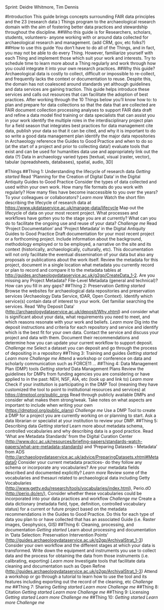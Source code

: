 Sprint: Deidre Whitmore, Tim Dennis 

#Introduction
This guide brings concepts surrounding FAIR data principles and the 23 (research data ) Things program to the archaeological research domain with the aim of fostering better data practices and stewardship throughout the discipline.
##Who this guide is for
Researchers, scholars, students, volunteers- anyone working with or around data collected for archaeological research and management. (add CRM, gov, etc folks?)
##How to use this guide
You don’t have to do all of the Things, and in fact, you may not be able to do every Thing. However, familiarize yourself with each Thing and implement those which suit your work and interests. Try to schedule time to learn more about a Thing regularly and work through how you could integrate it into your own research practices.
##Why this guide?
Archaeological data is costly to collect, difficult or impossible to re-collect, and frequently lacks the context or documentation to reuse. Despite this, the domain has not coalesced around standards yet although guidelines and data services are gaining traction. This guide helps introduce these services and calls out resources that can facilitate the adoption of best practices.
After working through the 10 Things below you’ll know how to:
to plan and prepare for data collections so that the data that are collected are FAIR
document collection processing analyses to support FAIR data
draft and refine a data model
find training or data specialists that can assist you in your work
identify the multiple roles in the interdisciplinary project
plan for a field season that integrates best practices for data management
cite data, publish your data so that it can be cited, and why it is important to do so
write a good data management plan
identify the major data repositories in Archaeology
reference the Guides to Good Practice and when to do so (at the start of a project and prior to collecting data!)
evaluate tools that exist and can be used for humanities data
use and appropriately link out the data (?)
Data in archaeology
varied types [textual, visual (raster, vector), tabular (spreadsheets, databases), spatial, audio, 3D]

#Things
##Thing 1: Understanding the lifecycle of research data
*Getting started*
Read 'Planning for the Creation of Digital Data’ in the Digital Antiquity Guides to Good Practice
Consider the types of data collected and used within your own work. How many file formats do you work with regularly? How many files have become inaccessible to you over the years? To your colleagues or collaborators?
*Learn more*
Watch the short film describing the lifecycle of research data at https://www.ukdataservice.ac.uk/manage-data/lifecycle
Map out the lifecycle of data on your most recent project. What processes and workflows have gotten you to the stage you are at currently? What can you do to facilitate the ongoing use and reuse of your data?
*Challenge me*
Read ‘Project Documentation’ and 'Project Metadata’  in the Digital Antiquity Guides to Good Practice
Draft documentation for your most recent project or a forthcoming project. Include information about the background, methodology employed or to be employed, a narrative on the site and its context (historically, archaeologically, culturally, etc). This documentation will not only facilitate the eventual dissemination of your data but also any proposals or publications about the work itself.
Review the metadata for this project, document in a single location what metadata you currently record or plan to record and compare it to the metadata tables at http://guides.archaeologydataservice.ac.uk/g2gp/CreateData_1-2. Are you missing any Project Metadata? File-Level Metadata (general and technical)? How can you fill in any gaps? 
##Thing 2: Preservation
*Getting started*
Browse the websites for archaeological data repositories and preservation services (Archaeology Data Service, tDAR, Open Context). 
Identify which service(s) contain data of interest to your work. Get familiar searching the services.
Read ‘Why Deposit Data’ (http://archaeologydataservice.ac.uk/deposit/Why.xhtml) and consider what is significant about your data, what requirements you need to meet, and which reasons resonate with your work and beliefs. 
*Learn more*
Dig into the deposit instructions and criteria for each repository and service and identify which is the best fit for your own data. 
Contact the service and discuss your project and data with them. Document their recommendations and determine how you can update your current workflow to support deposit. 
*Challenge me*
Select a dataset you can deposit and go through the process of depositing in a repository
##Thing 3: Training and guides
*Getting started*
*Learn more*
*Challenge me*
Attend a workshop or conference on data and scholarly communication such as FORCE11 ...
##Thing 4: Data Management Plan (DMP) tools
*Getting started*
Data Management Plans
Review the guidelines for DMPs from funding agencies you are considering or have applied to in the past: NEH, NSF, AIA, etc (look up and link to)
*Learn more*
Check if your institution is participating in the DMP Tool (meaning they have customized the tool to point to institutional resources and services) at https://dmptool.org/public_orgs
Read through publicly available DMPs and consider what makes them strong/weak. Take notes on what aspects are important to include when writing your own (https://dmptool.org/public_plans)
*Challenge me*
Use a DMP Tool to create a DMP for a project you are currently working on or planning to start.
Ask a data librarian or specialist at your institution to review your DMP.
##Thing 5: Describing data
*Getting started*
Learn more about metadata schema, controlled vocabularies and why describing data is a good practice. Read ‘What are Metadata Standards’ from the Digital Curation Center (http://www.dcc.ac.uk/resources/briefing-papers/standards-watch-papers/what-are-metadata-standards) and ‘Preparing Datasets - Metadata’ from ADS (http://archaeologydataservice.ac.uk/advice/PreparingDatasets.xhtml#Metadata0
Consider your current metadata practices- do they follow any schema or incorporate any vocabularies? Are your metadata fields described and documented explicitly?
*Learn more*
Review some of the vocabularies and thesauri related to archaeological data including Getty Vocabularies (http://www.getty.edu/research/tools/vocabularies/index.html), Perio.dO (http://perio.do/en/), 
Consider whether these vocabularies could be incorporated into your data practices and workflow
*Challenge me*
Create a data dictionary (metadata field, type, definition, controlled vocabulary status) for a current or future project based on the metadata recommendations in the Guides to Good Practice.
Do this for each type of data you plan to or have collected that has an associated Guide (i.e. Raster images, Geophysics, GIS)
##Thing 6: Cleaning, processing, and documentation
*Getting started*
Learn about processing and documentation in ‘Data Selection: Preservation Intervention Points’ (http://guides.archaeologydataservice.ac.uk/g2gp/ArchivalStrat_1-3)
Consider your own workflow and the different stages at which your data is transformed. Write down the equipment and instruments you use to collect data and the process for obtaining the data from those instruments (i.e. calibrating, exporting)
*Learn more*
Investigate tools that facilitate data cleaning and documentation such as Open Refine (http://guides.archaeologydataservice.ac.uk/g2gp/ArchivalStrat_1-3)
Attend a workshop or go through a tutorial to learn how to use the tool and its features including exporting out the record of the cleaning, etc
*Challenge me*
##Thing 7: Sharing
*Getting started*
*Learn more*
*Challenge me*
##Thing 8: Citation
*Getting started*
*Learn more*
*Challenge me*
##Thing 9: Licensing
*Getting started*
*Learn more*
*Challenge me*
##Thing 10:
*Getting started*
*Learn more*
*Challenge me*
